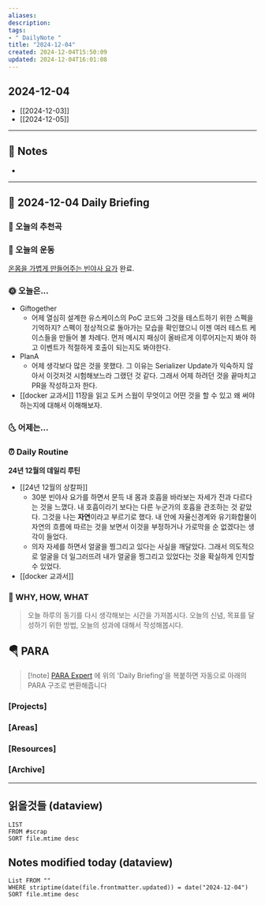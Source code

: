 ```yaml
---
aliases: 
description:
tags:
- " DailyNote "
title: "2024-12-04"
created: 2024-12-04T15:50:09
updated: 2024-12-04T16:01:08
---
```


## 2024-12-04

- [[2024-12-03]] 
- [[2024-12-05]]

---

## 📝 Notes

- 


---

## 📅 2024-12-04 Daily Briefing

### 🎵 오늘의 추천곡

### 🏃 오늘의 운동

[온몸을 가볍게 만들어주는 빈야사 요가](https://www.youtube.com/watch?app=desktop&v=Im8NrwOlDmA) 완료.

### 🌞 오늘은...

- Giftogether
	- 어제 열심히 설계한 유스케이스의 PoC 코드와 그것을 테스트하기 위한 스펙을 기억하지? 스펙이 정상적으로 돌아가는 모습을 확인했으니 이젠 여러 테스트 케이스들을 만들어 볼 차례다. 먼저 메시지 패싱이 올바르게 이루어지는지 봐야 하고 이벤트가 적절하게 호출이 되는지도 봐야한다.
- PlanA
	- 어제 생각보다 많은 것을 못했다. 그 이유는 Serializer Update가 익숙하지 않아서 이것저것 시험해보느라 그랬던 것 같다. 그래서 어제 하려던 것을 끝마치고 PR을 작성하고자 한다.
- [[docker 교과서]] 11장을 읽고 도커 스웜이 무엇이고 어떤 것을 할 수 있고 왜 써야 하는지에 대해서 이해해보자.

### 🌜 어제는...

### ⏰ Daily Routine

**24년 12월의 데일리 루틴**

- [[24년 12월의 상칼파]]
	- 30분 빈야사 요가를 하면서 문득 내 몸과 호흡을 바라보는 자세가 전과 다르다는 것을 느꼈다. 내 호흡이라기 보다는 다른 누군가의 호흡을 관조하는 것 같았다. 그것을 나는 **자연**이라고 부르기로 했다. 내 안에 자율신경계와 유기화합물이 자연의 흐름에 따르는 것을 보면서 이것을 부정하거나 가로막을 순 없겠다는 생각이 들었다.
	- 의자 자세를 하면서 얼굴을 찡그리고 있다는 사실을 깨달았다. 그래서 의도적으로 얼굴을 더 일그러뜨려 내가 얼굴을 찡그리고 있었다는 것을 확실하게 인지할 수 있었다.
- [[docker 교과서]]

### 🚀 WHY, HOW, WHAT

> 오늘 하루의 동기를 다시 생각해보는 시간을 가져봅시다. 오늘의 신념, 목표를 달성하기 위한 방법, 오늘의 성과에 대해서 작성해봅시다.

##  🪂 PARA

> [!note] [PARA Expert](https://chatgpt.com/g/g-46Xrh4MXk-para-expert) 에 위의 'Daily Briefing'을 복붙하면 자동으로 아래의 PARA 구조로 변환해줍니다

### [Projects]

### [Areas]

### [Resources]

### [Archive]

---

## 읽을것들 (dataview)

```dataview
LIST
FROM #scrap
SORT file.mtime desc
```

## Notes modified today (dataview)

```dataview
List FROM "" 
WHERE striptime(date(file.frontmatter.updated)) = date("2024-12-04") 
SORT file.mtime desc
```
